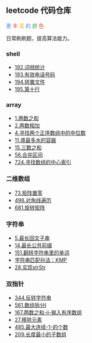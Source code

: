 ## leetcode 代码仓库
<font color="#4285f4">更</font>
<font color="#ea4335">丰</font>
<font color="#fbbc05">富</font>
<font color="#4285f4">的</font>
<font color="#34a853">颜</font>
<font color="#ea4335">色</font>

日常刷刷题，提高算法能力。


### shell
* [192.词频统计](./shell/192.词频统计/README.md)
* [193.有效电话号码](./shell/193.有效电话号码/README.md)
* [194.转置文件](./shell/194.转置文件/README.md)
* [195.第十行](./shell/195.第十行/README.md)


### array
* [1.两数之和](./array/1.两数之和/README.md)
* [2.两数相加](./array/2.两数相加/README.md)
* [4.寻找两个正序数组中的中位数](./array/4.寻找两个正序数组中的中位数/README.md)
* [11.盛最多水的容器](./array/11.盛最多水的容器/README.md)
* [15.三数之和](./array/15.三数之和/README.md)
* [56.合并区间](./array/56.合并区间/README.md)
* [724.寻找数组的中心索引](./array/724.寻找数组的中心索引/README.md)


### 二维数组
* [73.矩阵置零](./array/73.矩阵置零/README.md)
* [498.对角线遍历](./array/498.对角线遍历/README.md)
* [681.旋转矩阵](./array/681.旋转矩阵/README.md)

### 字符串
* [5.最长回文子串](./string/5.最长回文子串/README.md)
* [14.最长公共前缀](./string/14.最长公共前缀/README.md)
* [151.翻转字符串里的单词](./string/151.翻转字符串里的单词/README.md)
* [字符串匹配孙法：KMP](./string/字符串匹配孙法：KMP/README.md)
* [28.实现strStr](./string/28.实现strStr/README.md)

### 双指针
* [344.反转字符串](./string/344.反转字符串/README.md)
* [561.数组拆分I](./array/561.数组拆分I/README.md)
* [167.两数之和-ii-输入有序数组](./array/167.两数之和-ii-输入有序数组/README.md)
* [27.移除元素](./array/27.移除元素/README.md)
* [485.最大连续-1-的个数](./array/485.最大连续-1-的个数/README.md)
* [209.长度最小的子数组](./array/209.长度最小的子数组/README.md)


